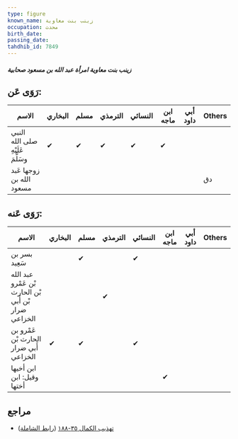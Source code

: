 ```yaml
---
type: figure
known_name: زينب بنت معاوية
occupation: محدث
birth_date:
passing_date:
tahdhib_id: 7849
---
```

##### زينب بنت معاوية امرأة عبد الله بن مسعود صحابية

## رَوَى عَن:
| الاسم                            | البخاري | مسلم | الترمذي | النسائي | ابن ماجه | أبي داود | Others |
| -------------------------------- | ------- | ---- | ------- | ------- | -------- | -------- | ------ |
| النبي صلى الله عَلَيْهِ وسَلَّمَ | ✔       | ✔    | ✔       | ✔       | ✔        |          |        |
| زوجها عَبد الله بن مسعود         |         |      |         |         |          |          | دق     |
## رَوَى عَنه:
| الاسم                                                | البخاري | مسلم | الترمذي | النسائي | ابن ماجه | أبي داود | Others |
| ---------------------------------------------------- | ------- | ---- | ------- | ------- | -------- | -------- | ------ |
| بسر بن سَعِيد                                        |         | ✔    |         | ✔       |          |          |        |
| عبد الله بْن عَمْرو بْن الحارث بْن أَبي ضرار الخزاعي |         |      | ✔       |         |          |          |        |
| عَمْرو بن الحارث بْن أَبي ضرار الخزاعي               | ✔       | ✔    |         | ✔       |          |          |        |
| ابن أخيها وقيل: ابن أختها                            |         |      |         |         | ✔        |          |        |
## مراجع
- [تهذيب الكمال ٣٥-١٨٨](obsidian://open?vault=Tahdhib-al-Kamal&file=Figures/٧٨٤٩-زينب%20بنت%20معاوية%20امرأة%20عبد%20الله%20بن%20مسعود%20صحابية) ([رابط الشاملة](https://shamela.ws/book/3722/18787))